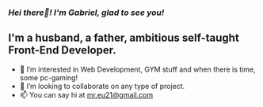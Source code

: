 ### _Hei there👋!   I'm Gabriel, glad to see you!_

## I'm a husband, a father, ambitious self-taught Front-End Developer.
- 👀 I’m interested in Web Development, GYM stuff and when there is time, some pc-gaming!
- 💞️ I’m looking to collaborate on any type of project.
- 📫 You can say hi at mr.eu21@gmail.com 












<!---
mihai-gabriel1/mihai-gabriel1 is a ✨ special ✨ repository because its `README.md` (this file) appears on your GitHub profile.
You can click the Preview link to take a look at your changes.
--->
